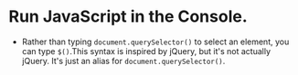 # Run JavaScript in the Console.
- Rather than typing `document.querySelector()` to select an element, you can type `$()`.This syntax is inspired by jQuery, but it's not actually jQuery. It's just an alias for `document.querySelector()`.


